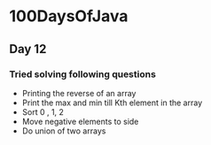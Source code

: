 # 100DaysOfJava

## Day 12

### Tried solving following questions

* Printing the reverse of an array
* Print the max and min till Kth element in the array
* Sort 0 , 1, 2
* Move negative elements to side
* Do union of two arrays